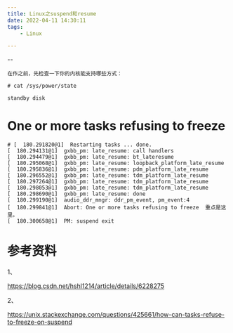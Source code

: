 ```yaml
---
title: Linux之suspend和resume
date: 2022-04-11 14:30:11
tags:
	- Linux

---
```


--

```
在作之前，先检查一下你的内核能支持哪些方式：

# cat /sys/power/state

standby disk
```



# One or more tasks refusing to freeze

```
# [  180.291820@1]  Restarting tasks ... done.
[  180.294131@1]  gxbb_pm: late_resume: call handlers
[  180.294479@1]  gxbb_pm: late_resume: bt_lateresume
[  180.295068@1]  gxbb_pm: late_resume: loopback_platform_late_resume
[  180.295836@1]  gxbb_pm: late_resume: pdm_platform_late_resume
[  180.296552@1]  gxbb_pm: late_resume: tdm_platform_late_resume
[  180.297264@1]  gxbb_pm: late_resume: tdm_platform_late_resume
[  180.298053@1]  gxbb_pm: late_resume: tdm_platform_late_resume
[  180.298690@1]  gxbb_pm: late_resume: done
[  180.299190@1]  audio_ddr_mngr: ddr_pm_event, pm_event:4
[  180.299841@1]  Abort: One or more tasks refusing to freeze  重点是这里。
[  180.300658@1]  PM: suspend exit
```



# 参考资料

1、

https://blog.csdn.net/hshl1214/article/details/6228275

2、

https://unix.stackexchange.com/questions/425661/how-can-tasks-refuse-to-freeze-on-suspend